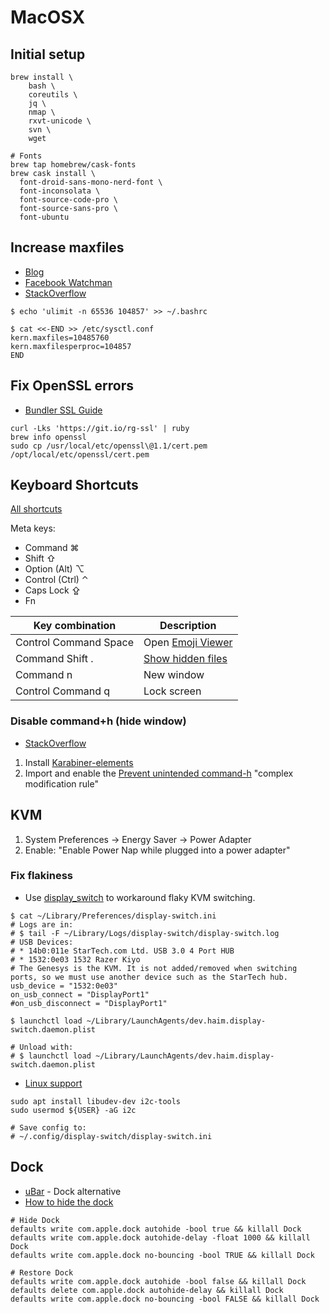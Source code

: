 # MacOSX

## Initial setup

```
brew install \
    bash \
    coreutils \
    jq \
    nmap \
    rxvt-unicode \
    svn \
    wget

# Fonts
brew tap homebrew/cask-fonts
brew cask install \
  font-droid-sans-mono-nerd-font \
  font-inconsolata \
  font-source-code-pro \
  font-source-sans-pro \
  font-ubuntu
```

## Increase maxfiles

* [Blog](https://docs.riak.com/riak/kv/latest/using/performance/open-files-limit/index.html#mac-os-x-el-capitan)
* [Facebook Watchman](https://facebook.github.io/watchman/docs/install.html#installing-on-os-x-via-homebrew)
* [StackOverflow](https://apple.stackexchange.com/a/366319)

```
$ echo 'ulimit -n 65536 104857' >> ~/.bashrc

$ cat <<-END >> /etc/sysctl.conf
kern.maxfiles=10485760
kern.maxfilesperproc=104857
END
```

## Fix OpenSSL errors

* [Bundler SSL Guide](https://bundler.io/guides/rubygems_tls_ssl_troubleshooting_guide.html#troubleshooting-certificate-errors)

```
curl -Lks 'https://git.io/rg-ssl' | ruby
brew info openssl
sudo cp /usr/local/etc/openssl\@1.1/cert.pem  /opt/local/etc/openssl/cert.pem
```

## Keyboard Shortcuts

[All shortcuts](https://support.apple.com/en-ca/HT201236)

Meta keys:

- Command ⌘
- Shift ⇧
- Option (Alt) ⌥
- Control (Ctrl) ⌃
- Caps Lock ⇪
- Fn

| Key combination | Description |
| --- | --- |
| Control Command Space | Open [Emoji Viewer](https://support.apple.com/en-ca/guide/mac-help/mchlp1560/mac) |
| Command Shift . | [Show hidden files](https://osxdaily.com/2009/02/25/show-hidden-files-in-os-x/) |
| Command n | New window |
| Control Command q | Lock screen |

### Disable command+h (hide window)

* [StackOverflow](https://superuser.com/a/1354665)

1. Install [Karabiner-elements](https://karabiner-elements.pqrs.org/)
1. Import and enable the [Prevent unintended command-h](https://ke-complex-modifications.pqrs.org/?q=Prevent%20unintended%20command-h) "complex modification rule"

## KVM

1. System Preferences -> Energy Saver -> Power Adapter
1. Enable: "Enable Power Nap while plugged into a power adapter"

### Fix flakiness

* Use [display_switch](https://github.com/haimgel/display-switch) to workaround flaky KVM switching.

```
$ cat ~/Library/Preferences/display-switch.ini
# Logs are in:
# $ tail -F ~/Library/Logs/display-switch/display-switch.log
# USB Devices:
# * 14b0:011e StarTech.com Ltd. USB 3.0 4 Port HUB
# * 1532:0e03 1532 Razer Kiyo
# The Genesys is the KVM. It is not added/removed when switching ports, so we must use another device such as the StarTech hub.
usb_device = "1532:0e03"
on_usb_connect = "DisplayPort1"
#on_usb_disconnect = "DisplayPort1"

$ launchctl load ~/Library/LaunchAgents/dev.haim.display-switch.daemon.plist

# Unload with:
# $ launchctl load ~/Library/LaunchAgents/dev.haim.display-switch.daemon.plist
```

* [Linux support](https://github.com/haimgel/display-switch/pull/22)

```
sudo apt install libudev-dev i2c-tools
sudo usermod ${USER} -aG i2c

# Save config to:
# ~/.config/display-switch/display-switch.ini
```

## Dock

* [uBar](https://brawersoftware.com/products/ubar) - Dock alternative
* [How to hide the dock](https://apple.stackexchange.com/a/298826)

```
# Hide Dock
defaults write com.apple.dock autohide -bool true && killall Dock
defaults write com.apple.dock autohide-delay -float 1000 && killall Dock
defaults write com.apple.dock no-bouncing -bool TRUE && killall Dock

# Restore Dock
defaults write com.apple.dock autohide -bool false && killall Dock
defaults delete com.apple.dock autohide-delay && killall Dock
defaults write com.apple.dock no-bouncing -bool FALSE && killall Dock
```
